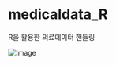 # medicaldata_R
R을 활용한 의료데이터 핸들링

![image](https://github.com/hyerim02/medicaldata_R/assets/105963819/3bbe7c40-35dd-4630-aaba-f4e70d2d35c4)


